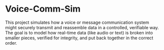 # Voice-Comm-Sim
This project simulates how a voice or message communication system might securely transmit and reassemble data in a controlled, verifiable way. The goal is to model how real-time data (like audio or text) is broken into smaller pieces, verified for integrity, and put back together in the correct order.
